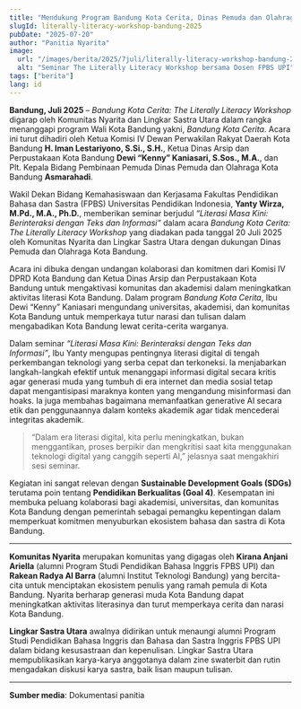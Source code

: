 ```yaml
---
title: "Mendukung Program Bandung Kota Cerita, Dinas Pemuda dan Olahraga Kota Bandung Bekerjasama dengan Komunitas Literasi Mengadakan Seminar Berjudul “The Literally Literacy Workshop”"
slugId: literally-literacy-workshop-bandung-2025
pubDate: "2025-07-20"
author: "Panitia Nyarita"
image:
  url: "/images/berita/2025/7juli/literally-literacy-workshop-bandung-2025.webp"
  alt: "Seminar The Literally Literacy Workshop bersama Dosen FPBS UPI"
tags: ["berita"]
lang: id
---
```


**Bandung, Juli 2025** – *Bandung Kota Cerita: The Literally Literacy Workshop* digarap oleh Komunitas Nyarita dan Lingkar Sastra Utara dalam rangka menanggapi program Wali Kota Bandung yakni, *Bandung Kota Cerita*. Acara ini turut dihadiri oleh Ketua Komisi IV Dewan Perwakilan Rakyat Daerah Kota Bandung **H. Iman Lestariyono, S.Si., S.H.**, Ketua Dinas Arsip dan Perpustakaan Kota Bandung **Dewi “Kenny” Kaniasari, S.Sos., M.A.**, dan Plt. Kepala Bidang Pembinaan Pemuda Dinas Pemuda dan Olahraga Kota Bandung **Asmarahadi**.

Wakil Dekan Bidang Kemahasiswaan dan Kerjasama Fakultas Pendidikan Bahasa dan Sastra (FPBS) Universitas Pendidikan Indonesia, **Yanty Wirza, M.Pd., M.A., Ph.D.**, memberikan seminar berjudul *“Literasi Masa Kini: Berinteraksi dengan Teks dan Informasi”* dalam acara *Bandung Kota Cerita: The Literally Literacy Workshop* yang diadakan pada tanggal 20 Juli 2025 oleh Komunitas Nyarita dan Lingkar Sastra Utara dengan dukungan Dinas Pemuda dan Olahraga Kota Bandung.

Acara ini dibuka dengan undangan kolaborasi dan komitmen dari Komisi IV DPRD Kota Bandung dan Ketua Dinas Arsip dan Perpustakaan Kota Bandung untuk mengaktivasi komunitas dan akademisi dalam meningkatkan aktivitas literasi Kota Bandung. Dalam program *Bandung Kota Cerita*, Ibu Dewi “Kenny” Kaniasari mengundang universitas, akademisi, dan komunitas Kota Bandung untuk memperkaya tutur narasi dan tulisan dalam mengabadikan Kota Bandung lewat cerita-cerita warganya.

Dalam seminar *“Literasi Masa Kini: Berinteraksi dengan Teks dan Informasi”*, Ibu Yanty mengupas pentingnya literasi digital di tengah perkembangan teknologi yang serba cepat dan terkoneksi. Ia menjabarkan langkah-langkah efektif untuk menanggapi informasi digital secara kritis agar generasi muda yang tumbuh di era internet dan media sosial tetap dapat mengantisipasi maraknya konten yang mengandung misinformasi dan hoaks. Ia juga membahas bagaimana memanfaatkan generative AI secara etik dan penggunaannya dalam konteks akademik agar tidak mencederai integritas akademik.

> “Dalam era literasi digital, kita perlu meningkatkan, bukan menggantikan, proses berpikir dan mengkritisi saat kita menggunakan teknologi digital yang canggih seperti AI,” jelasnya saat mengakhiri sesi seminar.

Kegiatan ini sangat relevan dengan **Sustainable Development Goals (SDGs)** terutama poin tentang **Pendidikan Berkualitas (Goal 4)**. Kesempatan ini membuka peluang kolaborasi bagi akademisi, universitas, dan komunitas Kota Bandung dengan pemerintah sebagai pemangku kepentingan dalam memperkuat komitmen menyuburkan ekosistem bahasa dan sastra di Kota Bandung.

---

**Komunitas Nyarita** merupakan komunitas yang digagas oleh **Kirana Anjani Ariella** (alumni Program Studi Pendidikan Bahasa Inggris FPBS UPI) dan **Rakean Radya Al Barra** (alumni Institut Teknologi Bandung) yang bercita-cita untuk menciptakan ekosistem penulis yang ramah pemula di Kota Bandung. Nyarita berharap generasi muda Kota Bandung dapat meningkatkan aktivitas literasinya dan turut memperkaya cerita dan narasi Kota Bandung.

**Lingkar Sastra Utara** awalnya didirikan untuk menaungi alumni Program Studi Pendidikan Bahasa Inggris dan Bahasa dan Sastra Inggris FPBS UPI dalam bidang kesusastraan dan kepenulisan. Lingkar Sastra Utara mempublikasikan karya-karya anggotanya dalam zine swaterbit dan rutin mengadakan diskusi karya sastra, baik lisan maupun tulisan.

---

**Sumber media**: Dokumentasi panitia
